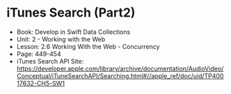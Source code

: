 # iTunes Search (Part2)

- Book: Develop in Swift Data Collections
- Unit: 2 - Working with the Web
- Lesson: 2.6 Working With the Web - Concurrency
- Page: 449-454
- iTunes Search API Site:  https://developer.apple.com/library/archive/documentation/AudioVideo/Conceptual/iTuneSearchAPI/Searching.html#//apple_ref/doc/uid/TP40017632-CH5-SW1
